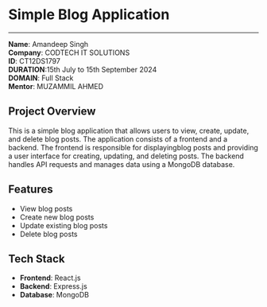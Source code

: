 # Simple Blog Application
***
**Name**: Amandeep Singh  
**Company**: CODTECH IT SOLUTIONS  
**ID**: CT12DS1797  
**DURATION**:15th July to 15th September 2024   
**DOMAIN**: Full Stack  
**Mentor**: MUZAMMIL AHMED


## Project Overview

This is a simple blog application that allows users to view, create, update, and delete blog posts. The application consists of a frontend and a backend. The frontend is responsible for displayingblog posts and providing a user interface for creating, updating, and deleting posts. The backend handles API requests and manages data using a MongoDB database.

## Features

* View blog posts
* Create new blog posts
* Update existing blog posts
* Delete blog posts  

## Tech Stack

* **Frontend**: React.js
* **Backend**: Express.js
* **Database**: MongoDB


